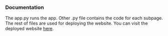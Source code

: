 ### Documentation 
The app.py runs the app. 
Other .py file contains the code for each subpage.
The rest of files are used for deploying the website. You can visit the deployed website [here](https://tdf-tools.herokuapp.com/).
